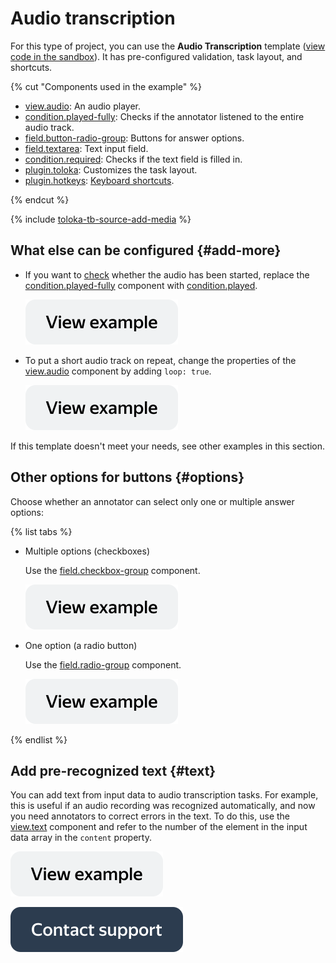 # Audio transcription

For this type of project, you can use the **Audio Transcription** template ([view code in the sandbox](https://clck.ru/TqsSX)). It has pre-configured validation, task layout, and shortcuts.

{% cut "Components used in the example" %}

- [view.audio](../reference/view.audio.md): An audio player.
- [condition.played-fully](../reference/condition.played.md): Checks if the annotator listened to the entire audio track.
- [field.button-radio-group](../reference/field.button-radio-group.md): Buttons for answer options.
- [field.textarea](../reference/field.textarea.md): Text input field.
- [condition.required](../reference/condition.required.md): Checks if the text field is filled in.
- [plugin.toloka](../reference/plugin.toloka.md): Customizes the task layout.
- [plugin.hotkeys](../reference/plugin.hotkeys.md): [Keyboard shortcuts](../best-practices/hotkeys.md).

{% endcut %}


{% include [toloka-tb-source-add-media](../_includes/toloka-tb-source/id-toloka-tb-source/add-media.md) %}

## What else can be configured {#add-more}

- If you want to [check](../best-practices/conditions.md) whether the audio has been started, replace the [condition.played-fully](../reference/condition.played-fully.md) component with [condition.played](../reference/condition.played.md).

  [![](../_images/buttons/view-example.svg)](https://clck.ru/TqsYq)
  
- To put a short audio track on repeat, change the properties of the [view.audio](../reference/view.audio.md) component by adding `loop: true`.

  [![](../_images/buttons/view-example.svg)](https://clck.ru/TqsfS)

If this template doesn't meet your needs, see other examples in this section.


## Other options for buttons {#options}

Choose whether an annotator can select only one or multiple answer options:

{% list tabs %}

- Multiple options (checkboxes)

  Use the [field.checkbox-group](../reference/field.checkbox-group.md) component.
  
  [![](../_images/buttons/view-example.svg)](https://clck.ru/TqsqW)
  
- One option (a radio button)

  Use the [field.radio-group](../reference/field.radio-group.md) component.

  [![](../_images/buttons/view-example.svg)](https://clck.ru/TqtMb)

{% endlist %}

## Add pre-recognized text {#text}

  You can add text from input data to audio transcription tasks. For example, this is useful if an audio recording was recognized automatically, and now you need annotators to correct errors in the text. To do this, use the [view.text](../reference/view.text.md) component and refer to the number of the element in the input data array in the `content` property.
 
  [![](../_images/buttons/view-example.svg)](https://clck.ru/TqtBP)
  
[![image](../_images/buttons/contact-support.svg)](../concepts/support.md)

